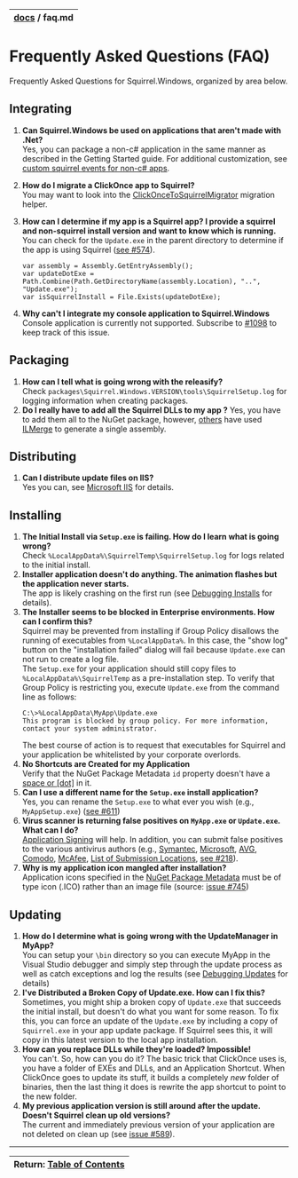 | [docs](.) / faq.md |
|:---|

# Frequently Asked Questions (FAQ)

Frequently Asked Questions for Squirrel.Windows, organized by area below.

## Integrating

1. **Can Squirrel.Windows be used on applications that aren't made with .Net?**  
   Yes, you can package a non-c# application in the same manner as described in the Getting Started guide. For additional customization, see [custom squirrel events for non-c# apps](using/custom-squirrel-events-non-cs.md).  
1. **How do I migrate a ClickOnce app to Squirrel?**  
   You may want to look into the [ClickOnceToSquirrelMigrator](https://github.com/flagbug/ClickOnceToSquirrelMigrator) migration helper.
1. **How can I determine if my app is a Squirrel app? I provide a squirrel and non-squirrel install version and want to know which is running.**  
   You can check for the `Update.exe` in the parent directory to determine if the app is using Squirrel ([see #574](https://github.com/Squirrel/Squirrel.Windows/issues/574#issuecomment-176043311)).

    ```
    var assembly = Assembly.GetEntryAssembly();   
    var updateDotExe = Path.Combine(Path.GetDirectoryName(assembly.Location), "..", "Update.exe");
    var isSquirrelInstall = File.Exists(updateDotExe);
    ```

1. **Why can't I integrate my console application to Squirrel.Windows**
   Console application is currently not supported. Subscribe to [#1098](https://github.com/Squirrel/Squirrel.Windows/issues/1098) to keep track of this issue.

## Packaging

1. **How can I tell what is going wrong with the releasify?**  
   Check `packages\Squirrel.Windows.VERSION\tools\SquirrelSetup.log` for logging information when creating packages.
2. **Do I really have to add all the Squirrel DLLs to my app ?**
   Yes, you have to add them all to the NuGet package, however, [others](https://github.com/Squirrel/Squirrel.Windows/issues/531) have used [ILMerge](https://www.microsoft.com/en-us/research/people/mbarnett/#ilmerge) to generate a single assembly.

## Distributing

1. **Can I distribute update files on IIS?**  
   Yes you can, see [Microsoft IIS](using/microsoft-iis.md) for details.

## Installing   

1. **The Initial Install via `Setup.exe` is failing. How do I learn what is going wrong?**  
   Check `%LocalAppData%\SquirrelTemp\SquirrelSetup.log` for logs related to the initial install.
1. **Installer application doesn't do anything. The animation flashes but the application never starts.**  
   The app is likely crashing on the first run (see [Debugging Installs](using/debugging-installs.md) for details).
1. **The Installer seems to be blocked in Enterprise environments. How can I confirm this?**  
   Squirrel may be prevented from installing if Group Policy disallows the running of executables from `%LocalAppData%`. In this case, the "show log" button on the "installation failed" dialog will fail because `Update.exe` can not run to create a log file.  
   The `Setup.exe` for your application should still copy files to `%LocalAppData%\SquirrelTemp` as a pre-installation step. To verify that Group Policy is restricting you, execute `Update.exe` from the command line as follows:  
   ```
   C:\>%LocalAppData\MyApp\Update.exe
   This program is blocked by group policy. For more information, contact your system administrator.    
   ```
   The best course of action is to request that executables for Squirrel and your application be whitelisted by your corporate overlords. 
1. **No Shortcuts are Created for my Application**   
   Verify that the NuGet Package Metadata `id` property doesn't have a [space or \[dot\]](https://github.com/Squirrel/Squirrel.Windows/issues/530) in it.
1. **Can I use a different name for the `Setup.exe` install application?**  
   Yes, you can rename the `Setup.exe` to what ever you wish (e.g., `MyAppSetup.exe`) ([see #611](https://github.com/Squirrel/Squirrel.Windows/issues/611))
1. **Virus scanner is returning false positives on `MyApp.exe` or `Update.exe`. What can I do?**   
   [Application Signing](using/application-signing.md) will help. In addition, you can submit false positives to the various antivirus authors (e.g., [Symantec](https://submit.symantec.com/false_positive/), [Microsoft](https://www.microsoft.com/security/portal/Submission/Submit.aspx), [AVG](http://www.avg.com/submit-sample), [Comodo](https://www.comodo.com/home/internet-security/submit.php), [McAfee](https://support.mcafeesaas.com/MCAFEE/_cs/AnswerDetail.aspx?aid=65), [List of Submission Locations](http://www.techsupportalert.com/content/how-report-malware-or-false-positives-multiple-antivirus-vendors.htm), [see #218](https://github.com/Squirrel/Squirrel.Windows/issues/218#issuecomment-166406180)).
1. **Why is my application icon mangled after installation?**  
   Application icons specified in the [NuGet Package Metadata](using/nuget-package-metadata.md) must be of type icon (.ICO) rather than an image file (source: [issue #745](https://github.com/Squirrel/Squirrel.Windows/issues/745))

## Updating

1. **How do I determine what is going wrong with the UpdateManager in MyApp?**  
   You can setup your `\bin` directory so you can execute MyApp in the Visual Studio debugger and simply step through the update process as well as catch exceptions and log the results (see [Debugging Updates](using/debugging-updates.md) for details)
2. **I've Distributed a Broken Copy of Update.exe. How can I fix this?**  
   Sometimes, you might ship a broken copy of `Update.exe` that succeeds the initial install, but doesn't do what you want for some reason. To fix this, you can force an update of the `Update.exe` by including a copy of `Squirrel.exe` in your app update package. If Squirrel sees this, it will copy in this latest version to the local app installation.
3. **How can you replace DLLs while they're loaded? Impossible!**  
   You can't. So, how can you do it? The basic trick that ClickOnce uses is, you have a folder of EXEs and DLLs, and an Application Shortcut. When ClickOnce goes to update its stuff, it builds a completely *new* folder of binaries, then the last thing it does is rewrite the app shortcut to point to the new folder.
4. **My previous application version is still around after the update. Doesn't Squirrel clean up old versions?**  
   The current and immediately previous version of your application are not deleted on clean up (see [issue #589](https://github.com/Squirrel/Squirrel.Windows/issues/589)). 

---
| Return: [Table of Contents](readme.md) |
|:---|
